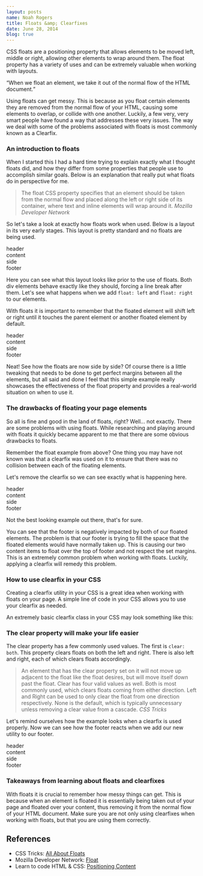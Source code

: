 ```yaml
---
layout: posts
name: Noah Rogers
title: Floats &amp; Clearfixes
date: June 28, 2014
blog: true
---
```

<p>CSS floats are a positioning property that allows elements to be moved left, middle or right, allowing other elements to wrap around them. The float property has a variety of uses and can be extremely valuable when working with layouts.</p>

<q>When we float an element, we take it out of the normal flow of the HTML document.</q>

<p>Using floats can get messy. This is because as you float certain elements they are removed from the normal flow of your HTML, causing some elements to overlap, or collide with one another. Luckily, a few very, very smart people have found a way that addresses these very issues. The way we deal with some of the problems associated with floats is most commonly known as a Clearfix.</p>

<h3>An introduction to floats</h3>
<p>When I started this I had a hard time trying to explain exactly what I thought floats did, and how they differ from some properties that people use to accomplish similar goals. Below is an explanation that really put what floats do in perspective for me.</p>

<blockquote>
  The float CSS property specifies that an element should be taken from the normal flow and placed along the left or right side of its container, where text and inline elements will wrap around it.
  <cite>Mozilla Developer Network</cite>
</blockquote>

<p>So let's take a look at exactly how floats work when used. Below is a layout in its very early stages. This layout is pretty standard and no floats are being used.

<script src="https://gist.github.com/Treydor/46a7d6c500a60a3457a8.js"></script>

<script src="https://gist.github.com/Treydor/bd99b76b65a0ac06b823.js"></script>

<div class="example box">
  <div class="container">
    <div class="float-example">header</div>
    <div class="float-example example-content">content</div>
    <div class="float-example float-side">side</div>
    <div class="float-example">footer</div>
  </div>
</div>

<p>Here you can see what this layout looks like prior to the use of floats. Both div elements behave exactly like they should, forcing a line break after them. Let's see what happens when we add <code>float: left</code> and <code>float: right</code> to our elements.

<script src="https://gist.github.com/Treydor/266669fd7979fcb0cb41.js"></script>

<p>With floats it is important to remember that the floated element will shift left or right until it touches the parent element or another floated element by default.</p>

<div class="example box">
  <div class="container">
    <div class="float-example">header</div>
    <div class="float-example example-content float-left">content</div>
    <div class="float-example float-side float-right">side</div>
    <div class="float-example cf">footer</div>
  </div>
</div>

<p>Neat! See how the floats are now side by side? Of course there is a little tweaking that needs to be done to get perfect margins between all the elements, but all said and done I feel that this simple example really showcases the effectiveness of the float property and provides a real-world situation on when to use it.</p>
</div>

<h3>The drawbacks of floating your page elements</h3>

<p>So all is fine and good in the land of floats, right? Well... not exactly. There are some problems with using floats. While researching and playing around with floats it quickly became apparent to me that there are some obvious drawbacks to floats.</p>

<p>Remember the float example from above? One thing you may have not known was that a clearfix was used on it to ensure that there was no collision between each of the floating elements.</p>

<p>Let's remove the clearfix so we can see exactly what is happening here.</p>

<script src="https://gist.github.com/Treydor/2cd9e605639dea0dd7a4.js"></script>

<div class="example box">
  <div class="container cf">
    <div class="float-example">header</div>
    <div class="float-example example-content float-left">content</div>
    <div class="float-example float-side float-right">side</div>
    <div class="float-example">footer</div>
  </div>
</div>

<p>Not the best looking example out there, that's for sure.</p>

<p>You can see that the footer is negatively impacted by both of our floated elements. The problem is that our footer is trying to fill the space that the floated elements would have normally taken up. This is causing our two content items to float over the top of footer and not respect the set margins. This is an extremely common problem when working with floats. Luckily, applying a clearfix will remedy this problem.</p>
</div>

<h3>How to use clearfix in your CSS</h3>
<p>Creating a clearfix utility in your CSS is a great idea when working with floats on your page. A simple line of code in your CSS allows you to use your clearfix as needed.</p>

<p>An extremely basic clearfix class in your CSS may look something like this:</p>

<script src="https://gist.github.com/Treydor/dc35dc106c6775967768.js"></script>
</div>

<h3>The clear property will make your life easier</h3>

<p>The clear property has a few commonly used values. The first is <code>clear: both</code>. This property clears floats on both the left and right. There is also left and right, each of which clears floats accordingly.</p>

<blockquote>
  An element that has the clear property set on it will not move up adjacent to the float like the float desires, but will move itself down past the float. Clear has four valid values as well. Both is most commonly used, which clears floats coming from either direction. Left and Right can be used to only clear the float from one direction respectively. None is the default, which is typically unnecessary unless removing a clear value from a cascade.
  <cite>CSS Tricks</cite>
</blockquote>

<p>Let's remind ourselves how the example looks when a clearfix is used properly. Now we can see how the footer reacts when we add our new utility to our footer.</p>

<script src="https://gist.github.com/Treydor/2825b223a07b74bb53f6.js"></script>

<div class="example box">
  <div class="container">
    <div class="float-example">header</div>
    <div class="float-example example-content float-left">content</div>
    <div class="float-example float-side float-right">side</div>
    <div class="float-example cf">footer</div>
  </div>
</div>

<h3>Takeaways from learning about floats and clearfixes</h3>
<p>With floats it is crucial to remember how messy things can get. This is because when an element is floated it is essentially being taken out of your page and floated over your content, thus removing it from the normal flow of your HTML document. Make sure you are not only using clearfixes when working with floats, but that you are using them correctly.</p>

<h2>References</h2>
<ul>
  <li>
    CSS Tricks: <a href="http://css-tricks.com/all-about-floats/" target="_blank">All About Floats</a>
  </li>
  <li>
    Mozilla Developer Network: <a href="https://developer.mozilla.org/en-US/docs/Web/CSS/float" target="_blank">Float</a>
  </li>
  <li>
    Learn to code HTML &amp; CSS: <a href="http://learn.shayhowe.com/html-css/positioning-content/" target="_blank">Positioning Content</a>
  </li>
</ul>